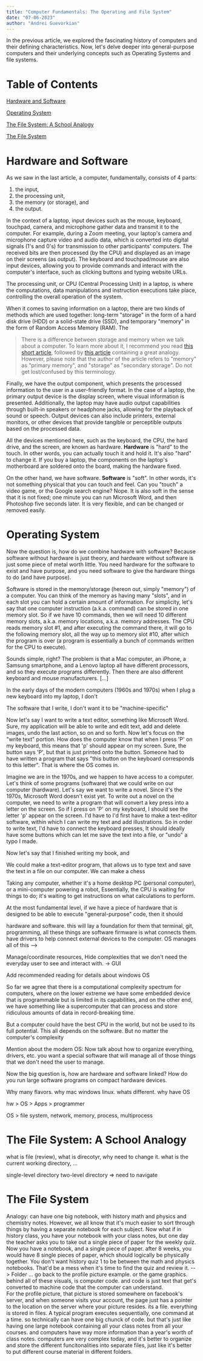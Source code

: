 ```yaml
---
title: "Computer Fundamentals: The Operating and File System"
date: "07-06-2023"
author: "Andrei Guevorkian"
---
```

In the previous article, we explored the fascinating history of computers and their defining characteristics. Now, let's delve deeper into general-purpose computers and their underlying concepts such as Operating Systems and file systems.

# Table of Contents

[Hardware and Software](#hardware-and-software)

[Operating System](#operating-system)

[The File System: A School Analogy](#the-file-system-a-school-analogy)

[The File System](#the-file-system)

# Hardware and Software

As we saw in the last article, a computer, fundamentally, consists of 4 parts:

1. the input, 
2. the processing unit, 
3. the memory (or storage), and 
4. the output.

In the context of a laptop, input devices such as the mouse, keyboard, touchpad, camera, and microphone gather data and transmit it to the computer. For example, during a Zoom meeting, your laptop's camera and microphone capture video and audio data, which is converted into digital signals (1's and 0's) for transmission to other participants' computers. The received bits are then processed (by the CPU) and displayed as an image on their screens (as output). The keyboard and touchpad/mouse are also input devices, allowing you to provide commands and interact with the computer's interface, such as clicking buttons and typing website URLs.

The processing unit, or CPU (Central Processing Unit) in a laptop, is where the computations, data manipulations and instruction executions take place, controlling the overall operation of the system.

When it comes to saving information on a laptop, there are two kinds of methods which are used together: long-term "storage" in the form of a hard disk drive (HDD) or a solid-state drive (SSD), and temporary "memory" in the form of Random Access Memory (RAM). The 

> There is a difference between storage and memory when we talk about a computer. To learn more about it, I recommend you read [this short article](https://student.cs.uwaterloo.ca/~cs100/F21content/02-03-secondary-storage.html), followed by [this article](https://student.cs.uwaterloo.ca/~cs100/F21content/02-04-memory.html) containing a great analogy. However, please note that the author of the article refers to "memory" as "primary memory", and "storage" as "secondary storage". Do not get lost/confused by this terminology.

Finally, we have the output component, which presents the processed information to the user in a user-friendly format. In the case of a laptop, the primary output device is the display screen, where visual information is presented. Additionally, the laptop may have audio output capabilities through built-in speakers or headphone jacks, allowing for the playback of sound or speech. Output devices can also include printers, external monitors, or other devices that provide tangible or perceptible outputs based on the processed data.

All the devices mentioned here, such as the keyboard, the CPU, the hard drive, and the screen, are known as hardware. **Hardware** is "hard" to the touch. In other words, you can actually touch it and hold it. It's also "hard" to change it. If you buy a laptop, the components on the laptop's motherboard are soldered onto the board, making the hardware fixed. 

On the other hand, we have software. **Software** is "soft". In other words, it's not something physical that you can touch and feel. Can you "touch" a video game, or the Google search engine? Nope. It is also soft in the sense that it is not fixed; one minute you can run Microsoft Word, and then Photoshop five seconds later. It is very flexible, and can be changed or removed easily.

# Operating System

Now the question is, how do we combine hardware with software? Because software without hardware is just theory, and hardware without software is just some piece of metal worth little. You need hardware for the software to exist and have purpose, and you need software to give the hardware things to do (and have purpose).

Software is stored in the memory/storage (hereon out, simply "memory") of a computer. You can think of the memory as having many "slots", and in each slot you can hold a certain amount of information. For simplicity, let's say that one computer instruction (a.k.a. command) can be stored in one memory slot. So if we have 10 commands, then we will need 10 different memory slots, a.k.a. memory locations, a.k.a. memory addresses. The CPU reads memory slot #1, and after executing the command there, it will go to the following memory slot, all the way up to memory slot #10, after which the program is over (a program is essentially a bunch of commands written for the CPU to execute).

Sounds simple, right? The problem is that a Mac computer, an iPhone, a Samsung smartphone, and a Lenovo laptop all have different processors, and so they execute programs differently. 
Then there are also different keyboard and mouse manufacturers. [...]

In the early days of the modern computers (1960s and 1970s) when I plug a new keyboard into my laptop, I don't 

The software that I write, I don't want it to be "machine-specific"

Now let's say I want to write a text editor, something like Microsoft Word. Sure, my application will be able to write and edit text, add and delete images, undo the last action, so on and so forth. Now let's focus on the "write text" portion. How does the computer know that when I press 'P' on my keyboard, this means that 'p' should appear on my screen. Sure, the button says 'P', but that is just printed onto the button. Someone had to have written a program that says "this button on the keyboard corresponds to this letter". That is where the OS comes in.

Imagine we are in the 1970s, and we happen to have access to a computer. Let's think of some programs (software) that we could write on our computer (hardware). Let's say we want to write a novel. Since it's the 1970s, Microsoft Word doesn't exist yet. To write out a novel on the computer, we need to write a program that will convert a key press into a letter on the screen. So if I press on 'P' on my keyboard, I should see the letter 'p' appear on the screen. I'd have to I'd first have to make a text-editor software, within which I can write my text and add illustrations. So in order to write text, I'd have to connect the keyboard presses,  It should ideally have some buttons which can let me save the text into a file, or "undo" a typo I made. 

Now let's say that I finished writing my book, and

We could make a text-editor program, that allows us to type text and save the text in a file on our computer. We can make a chess 

Taking any computer, whether it's a home desktop PC (personal computer), or a mini-computer powering a robot, 
Essentially, the CPU is waiting for things to do; it's waiting to get instructions on what calculations to perform.

At the most fundamental level, if we have a piece of hardware that is designed to be able to execute "general-purpose" code, then it should 

hardware and software. this will lay a foundation for them that terminal, git, programming, all these things are software
firmware is what connects them. have drivers to help connect external devices to the computer. OS manages all of this -->

Manage/coordinate resources, Hide complexities that we don't need the everyday user to see and interact with. -> GUI

Add recommended reading for details about windows OS

So far we agree that there is a computational complexity spectrum for computers, where on the lower extreme we have some embedded device that is programmable but is limited in its capabilities, and on the other end, we have something like a supercomputer that can process and store ridiculous amounts of data in record-breaking time.

But a computer could have the best CPU in the world, but not be used to its full potential. This all depends on the software.
But no matter the computer's complexity

Mention about the modern OS:
Now talk about how to organize everything, drivers, etc. you want a special software that will manage all of those things that we don't need the user to manage. 


Now the big question is, how are hardware and software linked? How do you run large software programs on compact hardware devices.

Why many flavors. why mac windows linux. whats different. why have OS

hw > OS > Apps > programmer

OS > file system, network, memory, process, multiprocess

# The File System: A School Analogy

what is file (review), what is direcotyr, why need to change it. what is the current working directory, ...

single-level directory
two-level directory => need to navigate

# The File System 
Analogy: can have one big notebook, with history math and physics and chemistry notes. However, we all know that it's much easier to sort through things by having a separate notebook for each subject.
Now what if in history class, you have your notebook with your class notes, but one day the teacher asks you to take out a single piece of paper for the weekly quiz. Now you have a notebook, and a single piece of paper. after 8 weeks, you would have 8 single pieces of paper, which should logically be physically together. You don't want history quiz 1 to be between the math and physics notebooks. That'd be a mess when it's time to find the quiz and review it. --> Folder ...
go back to the profile picture example. or the game graphics. behind all of these visuals, is computer code. and code is just text that get's converted to machine code that the computer can understand.  
For the profile picture, that picture is stored somewhere on facebook's server, and when someone visits your account, the page just has a pointer to the location on the server where your picture resides. its a file. everything is stored in files. A typical program executes sequentially, one command at a time. so technically can have one big chunck of code. but that's just like having one large notebook containing all your class notes from all your courses. and computers have way more information than a year's worth of class notes. computers are very complex today, and it's better to organize and store the different funcitonalities into separate files, just like it's better to put different course material in different folders.

